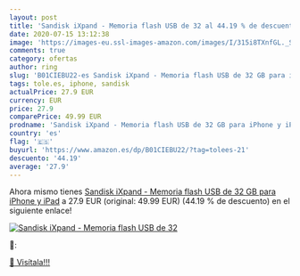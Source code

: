 ```yaml
---
layout: post
title: 'Sandisk iXpand - Memoria flash USB de 32 al 44.19 % de descuento'
date: 2020-07-15 13:12:38
image: 'https://images-eu.ssl-images-amazon.com/images/I/315i8TXnfGL._SL200_.jpg'
comments: true
category: ofertas
author: ring
slug: 'B01CIEBU22-es Sandisk iXpand - Memoria flash USB de 32 GB para iPhone y...'
tags: tole.es, iphone, sandisk
actualPrice: 27.9 EUR
currency: EUR
price: 27.9
comparePrice: 49.99 EUR
prodname: 'Sandisk iXpand - Memoria flash USB de 32 GB para iPhone y iPad'
country: 'es'
flag: '🇪🇸'
buyurl: 'https://www.amazon.es/dp/B01CIEBU22/?tag=tolees-21'
descuento: '44.19'
average: '27.9'
---
```


Ahora mismo tienes [Sandisk iXpand - Memoria flash USB de 32 GB para iPhone y iPad](https://www.amazon.es/dp/B01CIEBU22/?tag=tolees-21) a 27.9 EUR (original: 49.99 EUR) (44.19 %  de descuento) en el siguiente enlace!

[![Sandisk iXpand - Memoria flash USB de 32](https://images-eu.ssl-images-amazon.com/images/I/315i8TXnfGL._SL200_.jpg)](https://www.amazon.es/dp/B01CIEBU22/?tag=tolees-21)

🔎:


[🛒 Visítala!!!](https://www.amazon.es/dp/B01CIEBU22/?tag=tolees-21)
